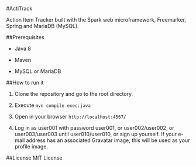 #ActiTrack

Action Item Tracker built with the Spark web microframework, Freemarker, Spring and MariaDB (MySQL).

##Prerequisites

- Java 8

- Maven

- MySQL or MariaDB

##How to run it

1. Clone the repository and go to the root directory.

2. Execute `mvn compile exec:java`

3. Open in your browser `http://localhost:4567/`

4. Log in as user001 with password user001, or user002/user002, or user003/user003 until user010/user010, or sign up yourself. If your e-mail address has an associated Gravatar image, this will be used as your profile image.

##License
MIT License
